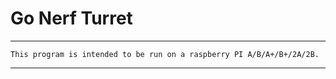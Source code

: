 Go Nerf Turret
===

------------------------

`This program is intended to be run on a raspberry PI A/B/A+/B+/2A/2B.`

------------------------


